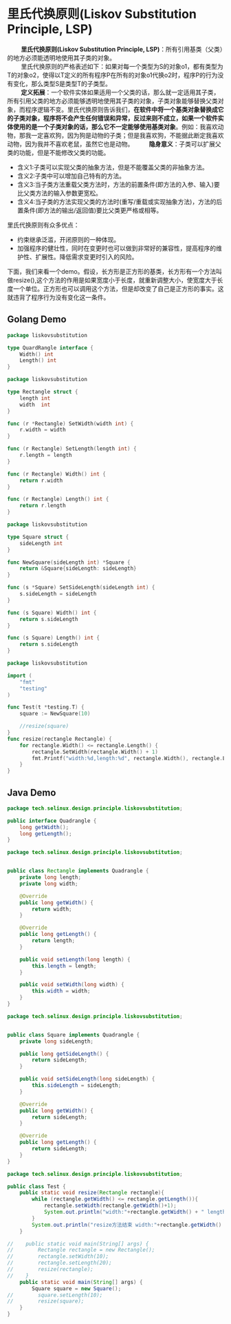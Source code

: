 # 里氏代换原则(Liskov Substitution Principle, LSP)

&emsp;&emsp; **里氏代换原则(Liskov Substitution Principle, LSP)**：所有引用基类（父类）的地方必须能透明地使用其子类的对象。  
&emsp;&emsp; 里氏代换原则的严格表述如下：如果对每一个类型为S的对象o1，都有类型为T的对象o2，使得以T定义的所有程序P在所有的对象o1代换o2时，程序P的行为没有变化，那么类型S是类型T的子类型。  
&emsp;&emsp; **定义拓展**：一个软件实体如果适用一个父类的话，那么就一定适用其子类，所有引用父类的地方必须能够透明地使用其子类的对象，子类对象能够替换父类对象，而程序逻辑不变。里氏代换原则告诉我们，**在软件中将一个基类对象替换成它的子类对象，程序将不会产生任何错误和异常，反过来则不成立，如果一个软件实体使用的是一个子类对象的话，那么它不一定能够使用基类对象**。例如：我喜欢动物，那我一定喜欢狗，因为狗是动物的子类；但是我喜欢狗，不能据此断定我喜欢动物，因为我并不喜欢老鼠，虽然它也是动物。
&emsp;&emsp; **隐身意义**：子类可以扩展父类的功能，但是不能修改父类的功能。

- 含义1:子类可以实现父类的抽象方法，但是不能覆盖父类的非抽象方法。
- 含义2:子类中可以增加自己特有的方法。
- 含义3:当子类方法重载父类方法时，方法的前置条件(即方法的入参、输入)要比父类方法的输入参数更宽松。
- 含义4:当子类的方法实现父类的方法时(重写/重载或实现抽象方法)，方法的后置条件(即方法的输出/返回值)要比父类更严格或相等。

里氏代换原则有众多优点：

- 约束继承泛滥，开闭原则的一种体现。
- 加强程序的健壮性，同时在变更时也可以做到非常好的兼容性，提高程序的维护性、扩展性。降低需求变更时引入的风险。

下面，我们来看一个demo。假设，长方形是正方形的基类，长方形有一个方法叫做resize(),这个方法的作用是如果宽度小于长度，就重新调整大小，使宽度大于长度一个单位。正方形也可以调用这个方法，但是却改变了自己是正方形的事实。这就违背了程序行为没有变化这一条件。

## Golang Demo

```go
package liskovsubstitution

type QuardRangle interface {
    Width() int
    Length() int
}
```

```go
package liskovsubstitution

type Rectangle struct {
    length int
    width  int
}

func (r *Rectangle) SetWidth(width int) {
    r.width = width
}

func (r Rectangle) SetLength(length int) {
    r.length = length
}

func (r Rectangle) Width() int {
    return r.width
}

func (r Rectangle) Length() int {
    return r.length
}
```

```go
package liskovsubstitution

type Square struct {
    sideLength int
}

func NewSquare(sideLength int) *Square {
    return &Square{sideLength: sideLength}
}

func (s *Square) SetSideLength(sideLength int) {
    s.sideLength = sideLength
}

func (s Square) Width() int {
    return s.sideLength
}

func (s Square) Length() int {
    return s.sideLength
}
```

```go
package liskovsubstitution

import (
    "fmt"
    "testing"
)

func Test(t *testing.T) {
    square := NewSquare(10)

    //resize(square)
}
func resize(rectangle Rectangle) {
    for rectangle.Width() <= rectangle.Length() {
        rectangle.SetWidth(rectangle.Width() + 1)
        fmt.Printf("width:%d,length:%d", rectangle.Width(), rectangle.Length())
    }
}
```

## Java Demo

```java
package tech.selinux.design.principle.liskovsubstitution;

public interface Quadrangle {
    long getWidth();
    long getLength();
}
```

```java
package tech.selinux.design.principle.liskovsubstitution;


public class Rectangle implements Quadrangle {
    private long length;
    private long width;

    @Override
    public long getWidth() {
        return width;
    }

    @Override
    public long getLength() {
        return length;
    }

    public void setLength(long length) {
        this.length = length;
    }

    public void setWidth(long width) {
        this.width = width;
    }
}

```

```java
package tech.selinux.design.principle.liskovsubstitution;


public class Square implements Quadrangle {
    private long sideLength;

    public long getSideLength() {
        return sideLength;
    }

    public void setSideLength(long sideLength) {
        this.sideLength = sideLength;
    }

    @Override
    public long getWidth() {
        return sideLength;
    }

    @Override
    public long getLength() {
        return sideLength;
    }
}
```

```java
package tech.selinux.design.principle.liskovsubstitution;

public class Test {
    public static void resize(Rectangle rectangle){
        while (rectangle.getWidth() <= rectangle.getLength()){
            rectangle.setWidth(rectangle.getWidth()+1);
            System.out.println("width:"+rectangle.getWidth() + " length:"+rectangle.getLength());
        }
        System.out.println("resize方法结束 width:"+rectangle.getWidth() + " length:"+rectangle.getLength());
    }

//    public static void main(String[] args) {
//        Rectangle rectangle = new Rectangle();
//        rectangle.setWidth(10);
//        rectangle.setLength(20);
//        resize(rectangle);
//    }
    public static void main(String[] args) {
        Square square = new Square();
//        square.setLength(10);
//        resize(square);
    }
}
```
